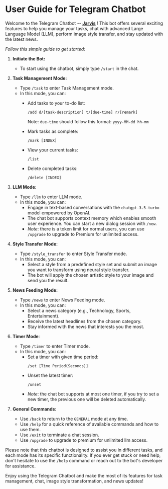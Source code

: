 # User Guide for Telegram Chatbot

Welcome to the Telegram Chatbot -- **[Jarvis](https://t.me/Rongzhi_chatbot)** ! This bot offers several exciting features to help you manage your tasks, chat with advanced Large Language Model (LLM), perform image style transfer, and stay updated with the latest news.

*Follow this simple guide to get started:*

1. **Initiate the Bot:**
   - To start using the chatbot, simply type `/start` in the chat.

2. **Task Management Mode:**
   - Type `/task` to enter Task Management mode.
   - In this mode, you can:
      - Add tasks to your to-do list:
         ```
         /add d/[task-description] t/[due-time] r/[remark]
         ```

         Note: `due-time` should follow this format: `yyyy-MM-dd hh-mm`
      - Mark tasks as complete:
         ```
         /mark [INDEX]
         ```
      - View your current tasks:
         ```
         /list
         ```
      - Delete completed tasks:
         ```
         /delete [INDEX]
         ```

3. **LLM Mode:**
   - Type `/llm` to enter LLM mode.
   - In this mode, you can:
      - Engage in text-based conversations with the `chatgpt-3.5-turbo` model empowered by OpenAI.
      - The chat bot supports context memory which enables smooth user experience. You can start a new dialog session with `/new`.
      - *Note*: there is a token limit for normal users, you can use `/upgrade` to upgrade to Premium for unlimited access.

4. **Style Transfer Mode:**
   - Type `/style_transfer` to enter Style Transfer mode.
   - In this mode, you can:
      - Select a style from a predefined style set and submit an image you want to transform using neural style transfer.
      - The bot will apply the chosen artistic style to your image and send you the result.

5. **News Feeding Mode:**
   - Type `/news` to enter News Feeding mode.
   - In this mode, you can:
      - Select a news category (e.g., Technology, Sports, Entertainment).
      - Receive the latest headlines from the chosen category.
      - Stay informed with the news that interests you the most.

6. **Timer Mode**:
   - Type `/timer` to enter Timer mode.
   - In this mode, you can:
      - Set a timer with given time period:
         ```
         /set [Time Period(Seconds)]
         ```
      - Unset the latest timer:
         ```
         /unset
         ```
      - *Note*: the chat bot supports at most one timer, if you try to set a new timer, the previous one will be deleted automatically.

6. **General Commands:**
   - Use `/back` to return to the `GENERAL` mode at any time.
   - Use `/help` for a quick reference of available commands and how to use them.
   - Use `/exit` to terminate a chat session.
   - Use `/upgrade` to upgrade to premium for unlimited llm access.

Please note that this chatbot is designed to assist you in different tasks, and each mode has its specific functionality. If you ever get stuck or need help, don't hesitate to use the `/help` command or reach out to the bot's developer for assistance.

Enjoy using the Telegram Chatbot and make the most of its features for task management, chat, image style transformation, and news updates!

